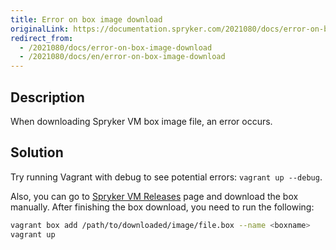 ```yaml
---
title: Error on box image download
originalLink: https://documentation.spryker.com/2021080/docs/error-on-box-image-download
redirect_from:
  - /2021080/docs/error-on-box-image-download
  - /2021080/docs/en/error-on-box-image-download
---
```


## Description
When downloading Spryker VM box image file, an error occurs.

## Solution
Try running Vagrant with debug to see potential errors: `vagrant up --debug`. 

Also, you can go to [Spryker VM Releases](https://github.com/spryker/devvm/releases/) page and download the box manually. After finishing the box download, you need to run the following:

```bash
vagrant box add /path/to/downloaded/image/file.box --name <boxname>
vagrant up
```
